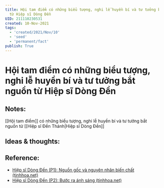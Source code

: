 ```yaml
---
title: Hội tam điểm có những biểu tượng, nghi lễ huyền bí và tư tưởng bắt nguồn
  từ Hiệp sĩ Dòng Đền
UID: 211110230531
created: 10-Nov-2021
tags:
  - 'created/2021/Nov/10'
  - 'seed'
  - 'permanent/fact'
publish: True
---
```

# Hội tam điểm có những biểu tượng, nghi lễ huyền bí và tư tưởng bắt nguồn từ Hiệp sĩ Dòng Đền

## Notes:
[[Hội tam điểm]] có những biểu tượng, nghi lễ huyền bí và tư tưởng bắt nguồn từ [[Hiệp sĩ Đền Thánh|Hiệp sĩ Dòng Đền]]

## Ideas & thoughts:

## Reference:
- [Hiệp sĩ Dòng Đền (P1): Nguồn gốc và nguyên nhân biến chất (tinhhoa.net)](https://tinhhoa.net/hiep-si-dong-den-va-hoi-tam-diem.html)
- [Hiệp sĩ Dòng Đền (P2): Bước ra ánh sáng (tinhhoa.net)](https://tinhhoa.net/hiep-si-dong-den-p2-buoc-ra-anh-sang.html)
